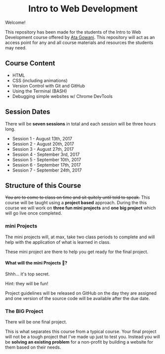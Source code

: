 <p align="center"><img src="https://github.com/ITWD/ITWD/blob/fix_1/.github/logo-dark.png?raw=true" height="4rem"><p>
<h1 align="center">Intro to Web Development</h1>

Welcome!

This repository has been made for the students of the Intro to Web Development course offered by [Ata Gowani](http://www.atagowani.com). This repository will act as an access point for any and all course materials and resources the students may need.

## Course Content

* HTML
* CSS (including animations)
* Version Control with Git and GitHub
* Using the Terminal (BASH)
* Debugging simple websites w/ Chrome DevTools

## Session Dates

There will be **seven sessions** in total and each session will be three hours long.

* Session 1 - August 13th, 2017
* Session 2 - August 20th, 2017
* Session 3 - August 27th, 2017
* Session 4 - September 3rd, 2017
* Session 5 - September 10th, 2017
* Session 6 - September 17th, 2017
* Session 7 - September 24th, 2017

## Structure of this Course

~~You are to come to class on time and sit quitely until told to speak.~~ 
This course will be taught using a **project based** approach. During the this course we will work on **three fun mini projects** and **one big project** which will go live once completed.

### mini Projects

The mini projects will, at max, take two class periods to complete and will help with the application of what is learned in class.

These mini project are there to help you get ready for the final project.

#### What will the mini Projects :honeybee:?

Shhh... it's top secret.

Hint: they will be fun!

Project guidelines will be released on GitHub on the day they are assigned and one version of the source code will be available after the due date.

### The BIG Project

There will be one final project.

This is what separates this course from a typical course. Your final project will not be a tough project that I've made up just to test you. Instead you will be **solving an existing problem** for a non-profit by building a website for them based on their needs.